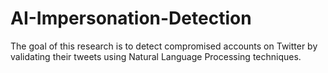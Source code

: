 # AI-Impersonation-Detection
The  goal  of  this  research  is  to  detect compromised accounts on Twitter by validating their tweets using Natural Language Processing techniques.

